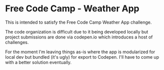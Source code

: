 # Free Code Camp - Weather App

This is intended to satisfy the Free Code Camp Weather App challenge.

The code organization is difficult due to it being developed locally but project submissions are done via codepen.io which introduces a host of challenges.

For the moment I'm leaving things as-is where the app is modularized for local dev but bundled (it's ugly) for export to Codepen.  I'll have to come up with a better solution eventually.